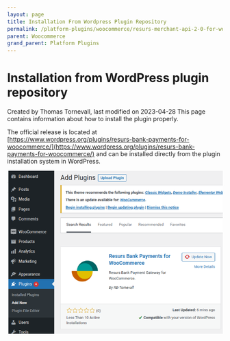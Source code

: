 ```yaml
---
layout: page
title: Installation From Wordpress Plugin Repository
permalink: /platform-plugins/woocommerce/resurs-merchant-api-2-0-for-woocommerce/installation-from-wordpress-plugin-repository/
parent: Woocommerce
grand_parent: Platform Plugins
---
```




# Installation from WordPress plugin repository 
Created by Thomas Tornevall, last modified on 2023-04-28
This page contains information about how to install the plugin properly.

The official release is located at
[https://www.wordpress.org/plugins/resurs-bank-payments-for-woocommerce/](https://www.wordpress.org/plugins/resurs-bank-payments-for-woocommerce/)
and can be installed directly from the plugin installation system in
WordPress.

![](../../../../attachments/91029967/91030037.png)

